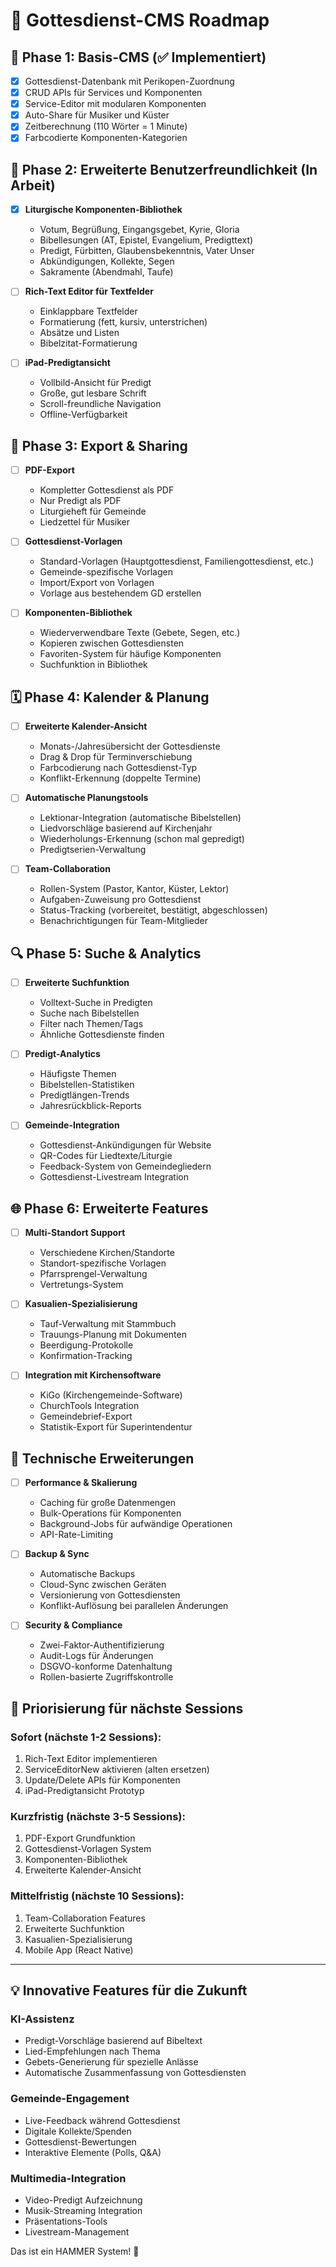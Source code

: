 # 🎯 Gottesdienst-CMS Roadmap

## 🚀 Phase 1: Basis-CMS (✅ Implementiert)
- [x] Gottesdienst-Datenbank mit Perikopen-Zuordnung
- [x] CRUD APIs für Services und Komponenten
- [x] Service-Editor mit modularen Komponenten
- [x] Auto-Share für Musiker und Küster
- [x] Zeitberechnung (110 Wörter = 1 Minute)
- [x] Farbcodierte Komponenten-Kategorien

## 🎨 Phase 2: Erweiterte Benutzerfreundlichkeit (In Arbeit)
- [x] **Liturgische Komponenten-Bibliothek**
  - Votum, Begrüßung, Eingangsgebet, Kyrie, Gloria
  - Bibellesungen (AT, Epistel, Evangelium, Predigttext)
  - Predigt, Fürbitten, Glaubensbekenntnis, Vater Unser
  - Abkündigungen, Kollekte, Segen
  - Sakramente (Abendmahl, Taufe)

- [ ] **Rich-Text Editor für Textfelder**
  - Einklappbare Textfelder
  - Formatierung (fett, kursiv, unterstrichen)
  - Absätze und Listen
  - Bibelzitat-Formatierung

- [ ] **iPad-Predigtansicht**
  - Vollbild-Ansicht für Predigt
  - Große, gut lesbare Schrift
  - Scroll-freundliche Navigation
  - Offline-Verfügbarkeit

## 📱 Phase 3: Export & Sharing
- [ ] **PDF-Export**
  - Kompletter Gottesdienst als PDF
  - Nur Predigt als PDF
  - Liturgieheft für Gemeinde
  - Liedzettel für Musiker

- [ ] **Gottesdienst-Vorlagen**
  - Standard-Vorlagen (Hauptgottesdienst, Familiengottesdienst, etc.)
  - Gemeinde-spezifische Vorlagen
  - Import/Export von Vorlagen
  - Vorlage aus bestehendem GD erstellen

- [ ] **Komponenten-Bibliothek**
  - Wiederverwendbare Texte (Gebete, Segen, etc.)
  - Kopieren zwischen Gottesdiensten
  - Favoriten-System für häufige Komponenten
  - Suchfunktion in Bibliothek

## 🗓️ Phase 4: Kalender & Planung
- [ ] **Erweiterte Kalender-Ansicht**
  - Monats-/Jahresübersicht der Gottesdienste
  - Drag & Drop für Terminverschiebung
  - Farbcodierung nach Gottesdienst-Typ
  - Konflikt-Erkennung (doppelte Termine)

- [ ] **Automatische Planungstools**
  - Lektionar-Integration (automatische Bibelstellen)
  - Liedvorschläge basierend auf Kirchenjahr
  - Wiederholungs-Erkennung (schon mal gepredigt)
  - Predigtserien-Verwaltung

- [ ] **Team-Collaboration**
  - Rollen-System (Pastor, Kantor, Küster, Lektor)
  - Aufgaben-Zuweisung pro Gottesdienst
  - Status-Tracking (vorbereitet, bestätigt, abgeschlossen)
  - Benachrichtigungen für Team-Mitglieder

## 🔍 Phase 5: Suche & Analytics
- [ ] **Erweiterte Suchfunktion**
  - Volltext-Suche in Predigten
  - Suche nach Bibelstellen
  - Filter nach Themen/Tags
  - Ähnliche Gottesdienste finden

- [ ] **Predigt-Analytics**
  - Häufigste Themen
  - Bibelstellen-Statistiken
  - Predigtlängen-Trends
  - Jahresrückblick-Reports

- [ ] **Gemeinde-Integration**
  - Gottesdienst-Ankündigungen für Website
  - QR-Codes für Liedtexte/Liturgie
  - Feedback-System von Gemeindegliedern
  - Gottesdienst-Livestream Integration

## 🌐 Phase 6: Erweiterte Features
- [ ] **Multi-Standort Support**
  - Verschiedene Kirchen/Standorte
  - Standort-spezifische Vorlagen
  - Pfarrsprengel-Verwaltung
  - Vertretungs-System

- [ ] **Kasualien-Spezialisierung**
  - Tauf-Verwaltung mit Stammbuch
  - Trauungs-Planung mit Dokumenten
  - Beerdigung-Protokolle
  - Konfirmation-Tracking

- [ ] **Integration mit Kirchensoftware**
  - KiGo (Kirchengemeinde-Software)
  - ChurchTools Integration
  - Gemeindebrief-Export
  - Statistik-Export für Superintendentur

## 🔧 Technische Erweiterungen
- [ ] **Performance & Skalierung**
  - Caching für große Datenmengen
  - Bulk-Operations für Komponenten
  - Background-Jobs für aufwändige Operationen
  - API-Rate-Limiting

- [ ] **Backup & Sync**
  - Automatische Backups
  - Cloud-Sync zwischen Geräten
  - Versionierung von Gottesdiensten
  - Konflikt-Auflösung bei parallelen Änderungen

- [ ] **Security & Compliance**
  - Zwei-Faktor-Authentifizierung
  - Audit-Logs für Änderungen
  - DSGVO-konforme Datenhaltung
  - Rollen-basierte Zugriffskontrolle

## 🎯 Priorisierung für nächste Sessions

### **Sofort (nächste 1-2 Sessions):**
1. Rich-Text Editor implementieren
2. ServiceEditorNew aktivieren (alten ersetzen)
3. Update/Delete APIs für Komponenten
4. iPad-Predigtansicht Prototyp

### **Kurzfristig (nächste 3-5 Sessions):**
1. PDF-Export Grundfunktion
2. Gottesdienst-Vorlagen System
3. Komponenten-Bibliothek
4. Erweiterte Kalender-Ansicht

### **Mittelfristig (nächste 10 Sessions):**
1. Team-Collaboration Features
2. Erweiterte Suchfunktion
3. Kasualien-Spezialisierung
4. Mobile App (React Native)

---

## 💡 Innovative Features für die Zukunft

### **KI-Assistenz**
- Predigt-Vorschläge basierend auf Bibeltext
- Lied-Empfehlungen nach Thema
- Gebets-Generierung für spezielle Anlässe
- Automatische Zusammenfassung von Gottesdiensten

### **Gemeinde-Engagement**
- Live-Feedback während Gottesdienst
- Digitale Kollekte/Spenden
- Gottesdienst-Bewertungen
- Interaktive Elemente (Polls, Q&A)

### **Multimedia-Integration**
- Video-Predigt Aufzeichnung
- Musik-Streaming Integration
- Präsentations-Tools
- Livestream-Management

Das ist ein HAMMER System! 🚀